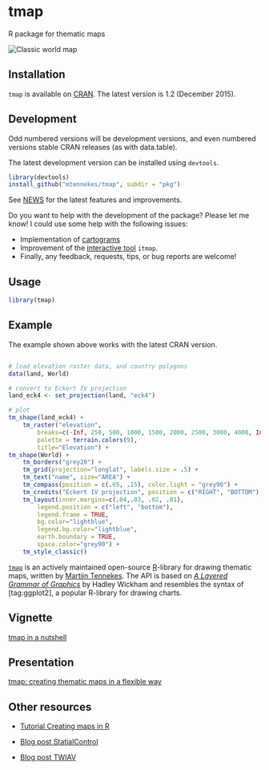 tmap
===


R package for thematic maps

![Classic world map](http://www.von-tijn.nl/tijn/research/tmap_classic.png)

Installation
------------

`tmap` is available on [CRAN](http://cran.r-project.org/package=tmap). The latest version is 1.2 (December 2015).


Development
------------

Odd numbered versions will be development versions, and even numbered versions stable CRAN releases (as with data.table).

The latest development version can be installed using `devtools`.

```r
library(devtools)
install_github("mtennekes/tmap", subdir = "pkg")
```

See [NEWS](https://github.com/mtennekes/tmap/blob/master/pkg/NEWS) for the latest features and improvements.

Do you want to help with the development of the package? Please let me know! I could use some help with the following issues:

* Implementation of [cartograms](https://github.com/mtennekes/tmap/issues/10)
* Improvement of the [interactive tool](https://github.com/mtennekes/tmap/issues/20) `itmap`.
* Finally, any feedback, requests, tips, or bug reports are welcome!


Usage
-----

```r
library(tmap)
```

Example
-----

The example shown above works with the latest CRAN version.

```r

# load elevation raster data, and country polygons
data(land, World)

# convert to Eckert IV projection
land_eck4 <- set_projection(land, "eck4")

# plot
tm_shape(land_eck4) +
	tm_raster("elevation", 
		breaks=c(-Inf, 250, 500, 1000, 1500, 2000, 2500, 3000, 4000, Inf),  
		palette = terrain.colors(9), 
		title="Elevation") +
tm_shape(World) +
	tm_borders("grey20") +
	tm_grid(projection="longlat", labels.size = .5) +
	tm_text("name", size="AREA") +
	tm_compass(position = c(.65, .15), color.light = "grey90") +
	tm_credits("Eckert IV projection", position = c("RIGHT", "BOTTOM")) +
	tm_layout(inner.margins=c(.04,.03, .02, .01), 
		legend.position = c("left", "bottom"), 
		legend.frame = TRUE, 
		bg.color="lightblue", 
		legend.bg.color="lightblue", 
		earth.boundary = TRUE, 
		space.color="grey90") + 
	tm_style_classic()
```


[`tmap`][1] is an actively maintained open-source [R][2]-library for drawing thematic maps, written by [Martijn Tennekes][3]. The API is based on [*A Layered Grammar of Graphics*][4] by Hadley Wickham and resembles the syntax of [tag:ggplot2], a popular R-library for drawing charts.



Vignette
-----
[tmap in a nutshell][6]

Presentation
-----
[tmap: creating thematic maps in a flexible way][10]

Other resources
-----

* [Tutorial Creating maps in R][9]
* [Blog post StatialControl][7]
* [Blog post TWIAV][8]


  [1]: http://cran.r-project.org/web/packages/tmap/index.html
  [2]: http://stackoverflow.com/tags/r/info
  [3]: http://stackoverflow.com/users/1393348/martijn-tennekes
  [4]: http://vita.had.co.nz/papers/layered-grammar.pdf
  [5]: https://github.com/mtennekes/tmap
  [6]: https://cran.r-project.org/web/packages/tmap/vignettes/tmap-nutshell.html
  [7]: http://spatcontrol.net/SpatialControl/2015/11/06/tmap-r-package/
  [8]: http://www.twiav.nl/en/blog0002en.php
  [9]: https://github.com/Robinlovelace/Creating-maps-in-R/raw/master/intro-spatial-rl.pdf
  [10]: http://von-tijn.nl/tijn/research/presentations/tmap_user2015.pdf



